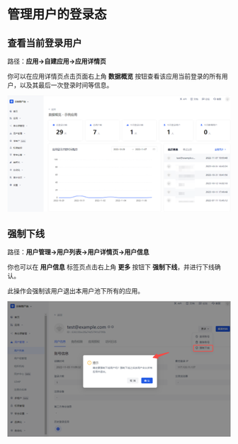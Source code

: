 # 管理用户的登录态

<LastUpdated/>

## 查看当前登录用户

路径：**应用->自建应用->应用详情页**

你可以在应用详情页点击页面右上角 **数据概览** 按钮查看该应用当前登录的所有用户，以及其最后一次登录时间等信息。

![](./images/app-overview.png)

## 强制下线

路径：**用户管理->用户列表->用户详情页->用户信息**

你也可以在 **用户信息** 标签页点击右上角 **更多** 按钮下 **强制下线**，并进行下线确认。

此操作会强制该用户退出本用户池下所有的应用。

![](./images/user-kick.png)
